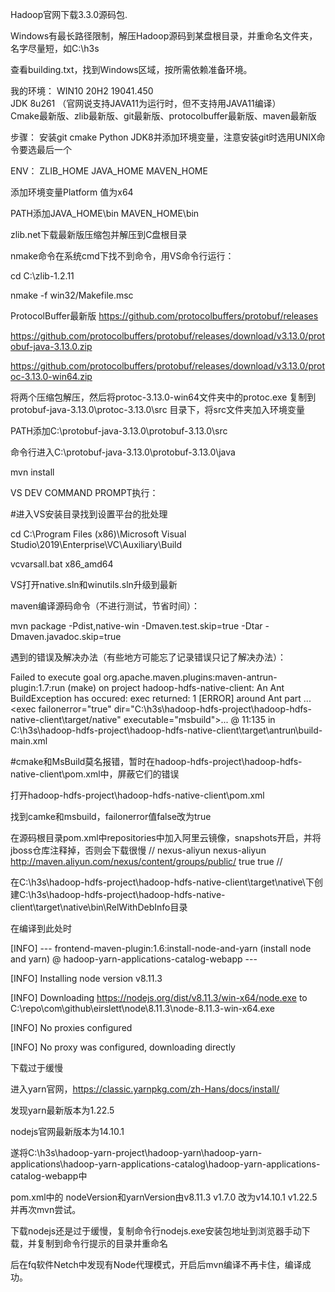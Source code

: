 Hadoop官网下载3.3.0源码包.

Windows有最长路径限制，解压Hadoop源码到某盘根目录，并重命名文件夹，名字尽量短，如C:\h3s

查看building.txt，找到Windows区域，按所需依赖准备环境。


我的环境：
WIN10 20H2 19041.450  
JDK 8u261 （官网说支持JAVA11为运行时，但不支持用JAVA11编译）  
Cmake最新版、zlib最新版、git最新版、protocolbuffer最新版、maven最新版


步骤：
安装git cmake Python JDK8并添加环境变量，注意安装git时选用UNIX命令要选最后一个

ENV：
ZLIB_HOME    JAVA_HOME      MAVEN_HOME

添加环境变量Platform  值为x64

PATH添加JAVA_HOME\bin      MAVEN_HOME\bin



zlib.net下载最新版压缩包并解压到C盘根目录

nmake命令在系统cmd下找不到命令，用VS命令行运行：

cd C:\zlib-1.2.11

nmake -f win32/Makefile.msc 

ProtocolBuffer最新版
https://github.com/protocolbuffers/protobuf/releases

https://github.com/protocolbuffers/protobuf/releases/download/v3.13.0/protobuf-java-3.13.0.zip

https://github.com/protocolbuffers/protobuf/releases/download/v3.13.0/protoc-3.13.0-win64.zip

将两个压缩包解压，然后将protoc-3.13.0-win64文件夹中的protoc.exe 复制到 protobuf-java-3.13.0\protoc-3.13.0\src 目录下，将src文件夹加入环境变量

PATH添加C:\protobuf-java-3.13.0\protobuf-3.13.0\src

命令行进入C:\protobuf-java-3.13.0\protobuf-3.13.0\java

mvn install



VS DEV COMMAND PROMPT执行：

#进入VS安装目录找到设置平台的批处理

cd C:\Program Files (x86)\Microsoft Visual Studio\2019\Enterprise\VC\Auxiliary\Build

vcvarsall.bat x86_amd64

VS打开native.sln和winutils.sln升级到最新




maven编译源码命令（不进行测试，节省时间）：

mvn package -Pdist,native-win  -Dmaven.test.skip=true -Dtar -Dmaven.javadoc.skip=true



遇到的错误及解决办法（有些地方可能忘了记录错误只记了解决办法）：

Failed to execute goal org.apache.maven.plugins:maven-antrun-plugin:1.7:run (make) on project hadoop-hdfs-native-client: An Ant BuildException has occured: exec returned: 1
[ERROR] around Ant part ...<exec failοnerrοr="true" dir="C:\h3s\hadoop-hdfs-project\hadoop-hdfs-native-client\target/native" executable="msbuild">... @ 11:135 in C:\h3s\hadoop-hdfs-project\hadoop-hdfs-native-client\target\antrun\build-main.xml

#cmake和MsBuild莫名报错，暂时在hadoop-hdfs-project\hadoop-hdfs-native-client\pom.xml中，屏蔽它们的错误

打开hadoop-hdfs-project\hadoop-hdfs-native-client\pom.xml

找到camke和msbuild，failonerror值false改为true



在源码根目录pom.xml中repositories中加入阿里云镜像，snapshots开启，并将jboss仓库注释掉，否则会下载很慢
//	<repository>
		<id>nexus-aliyun</id>
		<name>nexus-aliyun</name>
		<url>http://maven.aliyun.com/nexus/content/groups/public/</url>
		<releases>
		    <enabled>true</enabled>
		</releases>
		<snapshots>
		    <enabled>true</enabled>
		</snapshots>
	</repository>
//

在C:\h3s\hadoop-hdfs-project\hadoop-hdfs-native-client\target\native\下创建C:\h3s\hadoop-hdfs-project\hadoop-hdfs-native-client\target\native\bin\RelWithDebInfo目录



在编译到此处时

[INFO] --- frontend-maven-plugin:1.6:install-node-and-yarn (install node and yarn) @ hadoop-yarn-applications-catalog-webapp ---

[INFO] Installing node version v8.11.3

[INFO] Downloading https://nodejs.org/dist/v8.11.3/win-x64/node.exe to C:\repo\com\github\eirslett\node\8.11.3\node-8.11.3-win-x64.exe

[INFO] No proxies configured

[INFO] No proxy was configured, downloading directly

下载过于缓慢

进入yarn官网，https://classic.yarnpkg.com/zh-Hans/docs/install/ 

发现yarn最新版本为1.22.5

nodejs官网最新版本为14.10.1

遂将C:\h3s\hadoop-yarn-project\hadoop-yarn\hadoop-yarn-applications\hadoop-yarn-applications-catalog\hadoop-yarn-applications-catalog-webapp中

pom.xml中的 nodeVersion和yarnVersion由v8.11.3  v1.7.0 改为v14.10.1  v1.22.5并再次mvn尝试。


下载nodejs还是过于缓慢，复制命令行nodejs.exe安装包地址到浏览器手动下载，并复制到命令行提示的目录并重命名

后在fq软件Netch中发现有Node代理模式，开启后mvn编译不再卡住，编译成功。


